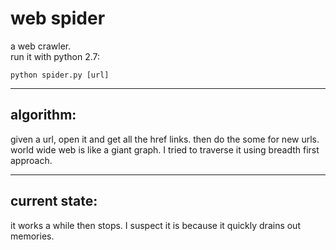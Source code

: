 web spider
==========
a web crawler.<br>
run it with python 2.7:
```shell
python spider.py [url]
```
-----------------------

## algorithm:
given a url, open it and get all the href links. then do the some for new urls. world wide web is like a giant graph. I tried to traverse it using breadth first approach.

-----------------------
## current state:
it works a while then stops. I suspect it is because it quickly drains out memories.
